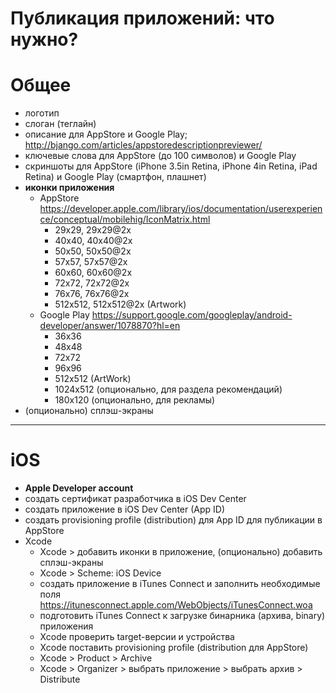 Публикация приложений: что нужно?
============

# Общее

* логотип
* слоган (теглайн)
* описание для AppStore и Google Play; http://bjango.com/articles/appstoredescriptionpreviewer/
* ключевые слова для AppStore (до 100 символов) и Google Play
* скриншоты для AppStore (iPhone 3.5in Retina, iPhone 4in Retina, iPad Retina) и Google Play (смартфон, плашнет)
* __иконки приложения__
  - AppStore https://developer.apple.com/library/ios/documentation/userexperience/conceptual/mobilehig/IconMatrix.html
    - 29x29, 29x29@2x
    - 40x40, 40x40@2x
    - 50x50, 50x50@2x
    - 57x57, 57x57@2x
    - 60x60, 60x60@2x
    - 72x72, 72x72@2x
    - 76x76, 76x76@2x
    - 512x512, 512x512@2x (Artwork)
  - Google Play https://support.google.com/googleplay/android-developer/answer/1078870?hl=en
    - 36x36
    - 48x48
    - 72x72
    - 96x96
    - 512x512 (ArtWork)
    - 1024x512 (опционально, для раздела рекомендаций)
    - 180х120 (опционально, для рекламы)
* (опционально) сплэш-экраны

---

# iOS

* __Apple Developer account__
* создать сертификат разработчика в iOS Dev Center
* создать приложение в iOS Dev Center (App ID)
* создать provisioning profile (distribution) для App ID для публикации в AppStore
* Xcode
  * Xcode > добавить иконки в приложение, (опционально) добавить сплэш-экраны
  * Xcode > Scheme: iOS Device
  * создать приложение в iTunes Connect и заполнить необходимые поля https://itunesconnect.apple.com/WebObjects/iTunesConnect.woa
  * подготовить iTunes Connect к загрузке бинарника (архива, binary) приложения
  * Xcode проверить target-версии и устройства
  * Xcode поставить provisioning profile (distribution для AppStore)
  * Xcode > Product > Archive
  * Xcode > Organizer > выбрать приложение > выбрать архив > Distribute
